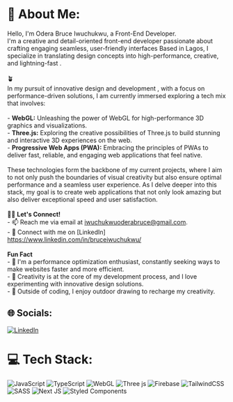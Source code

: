 # 💫 About Me:
Hello, I'm Odera Bruce Iwuchukwu, a Front-End Developer.<br>I'm a creative and detail-oriented front-end developer passionate about crafting engaging seamless, user-friendly interfaces Based in Lagos, I specialize in translating design concepts into high-performance, creative, and lightning-fast .<br><br>🪴 <br>In my pursuit of innovative design and development , with a focus on performance-driven solutions, I am currently immersed exploring a tech mix that involves:<br><br>- **WebGL:** Unleashing the power of WebGL for high-performance 3D graphics and visualizations.<br>- **Three.js:** Exploring the creative possibilities of Three.js to build stunning and interactive 3D experiences on the web.<br>- **Progressive Web Apps (PWA):** Embracing the principles of PWAs to deliver fast, reliable, and engaging web applications that feel native.<br><br>These technologies form the backbone of my current projects, where I aim to not only push the boundaries of visual creativity but also ensure optimal performance and a seamless user experience. As I delve deeper into this stack, my goal is to create web applications that not only look amazing but also deliver exceptional speed and user satisfaction.<br><br>🤝🏾 **Let's Connect!**<br>- 📫 Reach me via email at iwuchukwuoderabruce@gmail.com.<br>- 💬 Connect with me on [LinkedIn] https://www.linkedin.com/in/bruceiwuchukwu/<br><br>**Fun Fact**<br>- 🚀 I'm a performance optimization enthusiast, constantly seeking ways to make websites faster and more efficient.<br>- 🎨 Creativity is at the core of my development process, and I love experimenting with innovative design solutions.<br>- 🚴 Outside of coding, I enjoy outdoor drawing to recharge my creativity.<br>


## 🌐 Socials:
[![LinkedIn](https://img.shields.io/badge/LinkedIn-%230077B5.svg?logo=linkedin&logoColor=white)](https://linkedin.com/in/linkedin.com/in/bruceiwuchukwu) 

# 💻 Tech Stack:
![JavaScript](https://img.shields.io/badge/javascript-%23323330.svg?style=flat&logo=javascript&logoColor=%23F7DF1E) ![TypeScript](https://img.shields.io/badge/typescript-%23007ACC.svg?style=flat&logo=typescript&logoColor=white) ![WebGL](https://img.shields.io/badge/WebGL-990000?logo=webgl&logoColor=white&style=flat) ![Three js](https://img.shields.io/badge/threejs-black?style=flat&logo=three.js&logoColor=white) ![Firebase](https://img.shields.io/badge/Firebase-039BE5?style=flat&logo=Firebase&logoColor=white) ![TailwindCSS](https://img.shields.io/badge/tailwindcss-%2338B2AC.svg?style=flat&logo=tailwind-css&logoColor=white) ![SASS](https://img.shields.io/badge/SASS-hotpink.svg?style=flat&logo=SASS&logoColor=white) ![Next JS](https://img.shields.io/badge/Next-black?style=flat&logo=next.js&logoColor=white) ![Styled Components](https://img.shields.io/badge/styled--components-DB7093?style=flat&logo=styled-components&logoColor=white)


<!-- Proudly created with GPRM ( https://gprm.itsvg.in ) -->

